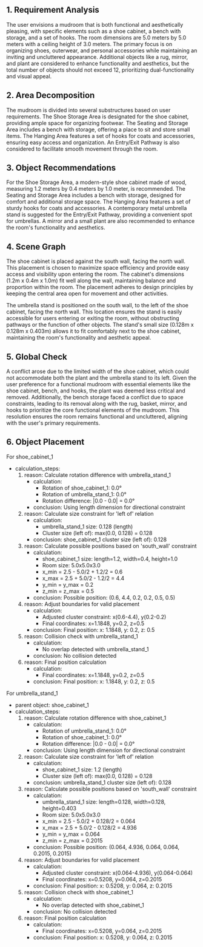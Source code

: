 ## 1. Requirement Analysis
The user envisions a mudroom that is both functional and aesthetically pleasing, with specific elements such as a shoe cabinet, a bench with storage, and a set of hooks. The room dimensions are 5.0 meters by 5.0 meters with a ceiling height of 3.0 meters. The primary focus is on organizing shoes, outerwear, and personal accessories while maintaining an inviting and uncluttered appearance. Additional objects like a rug, mirror, and plant are considered to enhance functionality and aesthetics, but the total number of objects should not exceed 12, prioritizing dual-functionality and visual appeal.

## 2. Area Decomposition
The mudroom is divided into several substructures based on user requirements. The Shoe Storage Area is designated for the shoe cabinet, providing ample space for organizing footwear. The Seating and Storage Area includes a bench with storage, offering a place to sit and store small items. The Hanging Area features a set of hooks for coats and accessories, ensuring easy access and organization. An Entry/Exit Pathway is also considered to facilitate smooth movement through the room.

## 3. Object Recommendations
For the Shoe Storage Area, a modern-style shoe cabinet made of wood, measuring 1.2 meters by 0.4 meters by 1.0 meter, is recommended. The Seating and Storage Area includes a bench with storage, designed for comfort and additional storage space. The Hanging Area features a set of sturdy hooks for coats and accessories. A contemporary metal umbrella stand is suggested for the Entry/Exit Pathway, providing a convenient spot for umbrellas. A mirror and a small plant are also recommended to enhance the room's functionality and aesthetics.

## 4. Scene Graph
The shoe cabinet is placed against the south wall, facing the north wall. This placement is chosen to maximize space efficiency and provide easy access and visibility upon entering the room. The cabinet's dimensions (1.2m x 0.4m x 1.0m) fit well along the wall, maintaining balance and proportion within the room. The placement adheres to design principles by keeping the central area open for movement and other activities.

The umbrella stand is positioned on the south wall, to the left of the shoe cabinet, facing the north wall. This location ensures the stand is easily accessible for users entering or exiting the room, without obstructing pathways or the function of other objects. The stand's small size (0.128m x 0.128m x 0.403m) allows it to fit comfortably next to the shoe cabinet, maintaining the room's functionality and aesthetic appeal.

## 5. Global Check
A conflict arose due to the limited width of the shoe cabinet, which could not accommodate both the plant and the umbrella stand to its left. Given the user preference for a functional mudroom with essential elements like the shoe cabinet, bench, and hooks, the plant was deemed less critical and removed. Additionally, the bench storage faced a conflict due to space constraints, leading to its removal along with the rug, basket, mirror, and hooks to prioritize the core functional elements of the mudroom. This resolution ensures the room remains functional and uncluttered, aligning with the user's primary requirements.

## 6. Object Placement
For shoe_cabinet_1
- calculation_steps:
    1. reason: Calculate rotation difference with umbrella_stand_1
        - calculation:
            - Rotation of shoe_cabinet_1: 0.0°
            - Rotation of umbrella_stand_1: 0.0°
            - Rotation difference: |0.0 - 0.0| = 0.0°
        - conclusion: Using length dimension for directional constraint
    2. reason: Calculate size constraint for 'left of' relation
        - calculation:
            - umbrella_stand_1 size: 0.128 (length)
            - Cluster size (left of): max(0.0, 0.128) = 0.128
        - conclusion: shoe_cabinet_1 cluster size (left of): 0.128
    3. reason: Calculate possible positions based on 'south_wall' constraint
        - calculation:
            - shoe_cabinet_1 size: length=1.2, width=0.4, height=1.0
            - Room size: 5.0x5.0x3.0
            - x_min = 2.5 - 5.0/2 + 1.2/2 = 0.6
            - x_max = 2.5 + 5.0/2 - 1.2/2 = 4.4
            - y_min = y_max = 0.2
            - z_min = z_max = 0.5
        - conclusion: Possible position: (0.6, 4.4, 0.2, 0.2, 0.5, 0.5)
    4. reason: Adjust boundaries for valid placement
        - calculation:
            - Adjusted cluster constraint: x(0.6-4.4), y(0.2-0.2)
            - Final coordinates: x=1.1848, y=0.2, z=0.5
        - conclusion: Final position: x: 1.1848, y: 0.2, z: 0.5
    5. reason: Collision check with umbrella_stand_1
        - calculation:
            - No overlap detected with umbrella_stand_1
        - conclusion: No collision detected
    6. reason: Final position calculation
        - calculation:
            - Final coordinates: x=1.1848, y=0.2, z=0.5
        - conclusion: Final position: x: 1.1848, y: 0.2, z: 0.5

For umbrella_stand_1
- parent object: shoe_cabinet_1
- calculation_steps:
    1. reason: Calculate rotation difference with shoe_cabinet_1
        - calculation:
            - Rotation of umbrella_stand_1: 0.0°
            - Rotation of shoe_cabinet_1: 0.0°
            - Rotation difference: |0.0 - 0.0| = 0.0°
        - conclusion: Using length dimension for directional constraint
    2. reason: Calculate size constraint for 'left of' relation
        - calculation:
            - shoe_cabinet_1 size: 1.2 (length)
            - Cluster size (left of): max(0.0, 0.128) = 0.128
        - conclusion: umbrella_stand_1 cluster size (left of): 0.128
    3. reason: Calculate possible positions based on 'south_wall' constraint
        - calculation:
            - umbrella_stand_1 size: length=0.128, width=0.128, height=0.403
            - Room size: 5.0x5.0x3.0
            - x_min = 2.5 - 5.0/2 + 0.128/2 = 0.064
            - x_max = 2.5 + 5.0/2 - 0.128/2 = 4.936
            - y_min = y_max = 0.064
            - z_min = z_max = 0.2015
        - conclusion: Possible position: (0.064, 4.936, 0.064, 0.064, 0.2015, 0.2015)
    4. reason: Adjust boundaries for valid placement
        - calculation:
            - Adjusted cluster constraint: x(0.064-4.936), y(0.064-0.064)
            - Final coordinates: x=0.5208, y=0.064, z=0.2015
        - conclusion: Final position: x: 0.5208, y: 0.064, z: 0.2015
    5. reason: Collision check with shoe_cabinet_1
        - calculation:
            - No overlap detected with shoe_cabinet_1
        - conclusion: No collision detected
    6. reason: Final position calculation
        - calculation:
            - Final coordinates: x=0.5208, y=0.064, z=0.2015
        - conclusion: Final position: x: 0.5208, y: 0.064, z: 0.2015